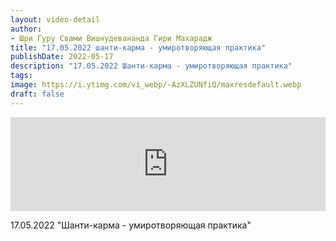 ```yaml
---
layout: video-detail
author:
- Шри Гуру Свами Вишнудевананда Гири Махарадж
title: "17.05.2022 шанти-карма - умиротворяющая практика"
publishDate: 2022-05-17
description: "17.05.2022 Шанти-карма - умиротворяющая практика"
tags: 
image: https://i.ytimg.com/vi_webp/-AzXLZUNfiQ/maxresdefault.webp
draft: false
---
```


<iframe width="100%" src="https://www.youtube.com/embed/-AzXLZUNfiQ" frameborder="0" allowfullscreen=""></iframe> 

 17.05.2022 "Шанти-карма - умиротворяющая практика"

  

 